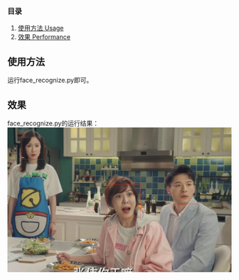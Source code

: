 ### 目录

1. [使用方法 Usage](#使用方法)
2. [效果 Performance](#效果)

## 使用方法

运行face_recognize.py即可。

## 效果

face_recognize.py的运行结果：
![1715791363840](image/README/1715791363840.png)
